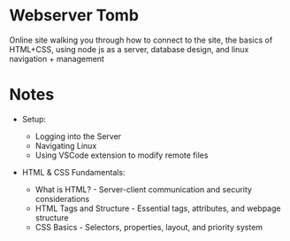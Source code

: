# Webserver Tomb
Online site walking you through how to connect to the site, the basics of HTML+CSS, using node js as a server, database design, and linux navigation + management

# Notes

* Setup:
  * Logging into the Server
  * Navigating Linux
  * Using VSCode extension to modify remote files

* HTML & CSS Fundamentals:
  * What is HTML? - Server-client communication and security considerations
  * HTML Tags and Structure - Essential tags, attributes, and webpage structure
  * CSS Basics - Selectors, properties, layout, and priority system


